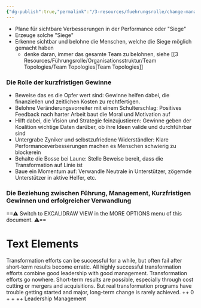 ```yaml
---
{"dg-publish":true,"permalink":"/3-resources/fuehrungsrolle/change-management/change-management-von-john-kotter/kurzfristige-gewinne-planen-und-erzeugen/","created":"2024-05-26T15:27:48.144+02:00","updated":"2024-05-26T15:39:03.516+02:00"}
---
```



- Plane für sichtbare Verbesserungen in der Performance oder "Siege"
- Erzeuge solche "Siege"
- Erkenne sichtbar und belohne die Menschen, welche die Siege möglich gemacht haben
	- denke daran, immer das gesamte Team zu belohnen, siehe [[3 Resources/Führungsrolle/Organisationsstruktur/Team Topologies/Team Topologies\|Team Topologies]]


### Die Rolle der kurzfristigen Gewinne

- Beweise das es die Opfer wert sind: Gewinne helfen dabei, die finanziellen und zeitlichen Kosten zu rechtfertigen.
- Belohne Veränderungsvorreiter mit einem Schulterschlag: Positives Feedback nach harter Arbeit baut die Moral und Motivation auf
- Hilft dabei, die Vision und Strategie feinzujustieren: Gewinne geben der Koalition wichtige Daten darüber, ob ihre Ideen valide und durchführbar sind
- Untergrabe Zyniker und selbstzufriedene Widerständler: Klare Performanceverbesserungen machen es Menschen schwierig zu blockerein
- Behalte die Bosse bei Laune: Stelle Beweise bereit, dass die Transformation auf Linie ist
- Baue ein Momentum auf: Verwandle Neutrale in Unterstützer, zögernde Unterstützer in aktive Helfer, etc.


### Die Beziehung zwischen Führung, Management, Kurzfristigen Gewinnen und erfolgreicher Verwandlung


<div class="transclusion internal-embed is-loaded"><div class="markdown-embed">





==⚠  Switch to EXCALIDRAW VIEW in the MORE OPTIONS menu of this document. ⚠==

# Text Elements

Transformation efforts
can be successful for a
while, but often fail
after short-term
results become erratic. 
All highly successful
transformation efforts
combine good leadership
with good management. 
Transformation efforts
go nowhere. 
Short-term results are
possible, especially
through cost cutting or
mergers and acquisitions.
But real transformation
programs have trouble
getting started and major,
long-term change is
rarely achieved. 
++ 
0 
+ 
+ 
++ 
Leadership 
Management 


</div></div>
